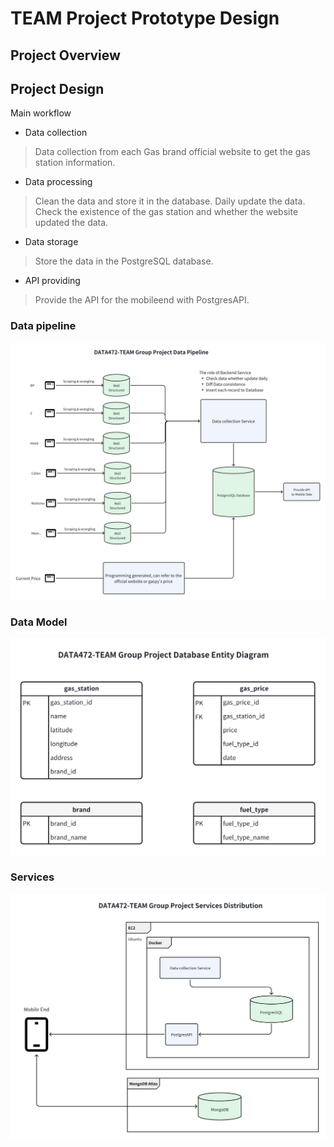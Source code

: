 # TEAM Project Prototype Design

## Project Overview

## Project Design

Main workflow

- Data collection

> Data collection from each Gas brand official website to get the gas station information.

- Data processing

> Clean the data and store it in the database. Daily update the data. Check the existence of the gas station and whether the website updated the data.

- Data storage

> Store the data in the PostgreSQL database.

- API providing

> Provide the API for the mobileend with PostgresAPI.

### Data pipeline

![Data pipeline](images/datapipeline.png)

### Data Model

![Data Model](images/entity.png)

### Services

![Services](images/services.png)
